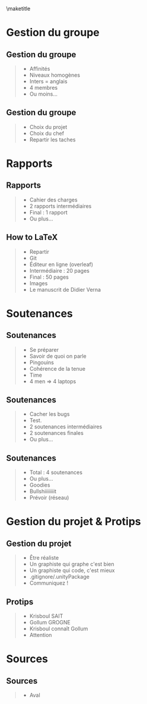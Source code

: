 \maketitle

# Gestion du groupe

## Gestion du groupe

> - Affinités
> - Niveaux homogènes
> - Inters = anglais
> - 4 membres
> - Ou moins...

## Gestion du groupe

> - Choix du projet
> - Choix du chef
> - Repartir les taches

# Rapports

## Rapports

> - Cahier des charges
> - 2 rapports intermédiaires
> - Final : 1 rapport
> - Ou plus...

## How to LaTeX

> - Repartir
> - Git
> - Éditeur en ligne (overleaf)
> - Intermédiaire : 20 pages
> - Final : 50 pages
> - Images
> - Le manuscrit de Didier Verna


# Soutenances

## Soutenances

> - Se préparer
> - Savoir de quoi on parle
> - Pingouins
> - Cohérence de la tenue
> - Time
> - 4 men => 4 laptops

## Soutenances

> - Cacher les bugs
> - Test.
> - 2 soutenances intermédiaires
> - 2 soutenances finales
> - Ou plus...

## Soutenances

> - Total : 4 soutenances
> - Ou plus...
> - Goodies
> - Bullshiiiiiiiit
> - Prévoir (réseau)

# Gestion du projet \& Protips

## Gestion du projet

> - Être réaliste
> - Un graphiste qui graphe c'est bien
> - Un graphiste qui code, c'est mieux
> - .gitignore/.unityPackage
> - Communiquez !

## Protips
> - Krisboul SAIT
> - Gollum GROGNE
> - Krisboul connaît Gollum
> - Attention

# Sources

## Sources

> - Aval
